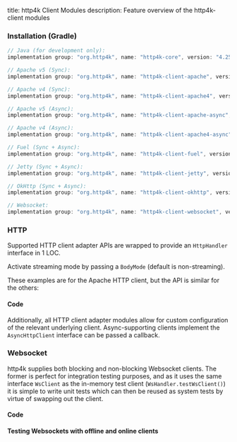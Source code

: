 title: http4k Client Modules
description: Feature overview of the http4k-client modules

### Installation (Gradle)

```groovy
// Java (for development only):
implementation group: "org.http4k", name: "http4k-core", version: "4.25.16.1"

// Apache v5 (Sync): 
implementation group: "org.http4k", name: "http4k-client-apache", version: "4.25.16.1"

// Apache v4 (Sync): 
implementation group: "org.http4k", name: "http4k-client-apache4", version: "4.25.16.1"

// Apache v5 (Async): 
implementation group: "org.http4k", name: "http4k-client-apache-async", version: "4.25.16.1"

// Apache v4 (Async): 
implementation group: "org.http4k", name: "http4k-client-apache4-async", version: "4.25.16.1"

// Fuel (Sync + Async): 
implementation group: "org.http4k", name: "http4k-client-fuel", version: "4.25.16.1"

// Jetty (Sync + Async): 
implementation group: "org.http4k", name: "http4k-client-jetty", version: "4.25.16.1"

// OkHttp (Sync + Async): 
implementation group: "org.http4k", name: "http4k-client-okhttp", version: "4.25.16.1"

// Websocket: 
implementation group: "org.http4k", name: "http4k-client-websocket", version: "4.25.16.1"
```

### HTTP
Supported HTTP client adapter APIs are wrapped to provide an `HttpHandler` interface in 1 LOC.

Activate streaming mode by passing a `BodyMode` (default is non-streaming).

These examples are for the Apache HTTP client, but the API is similar for the others:

#### Code [<img class="octocat"/>](https://github.com/http4k/http4k/blob/master/src/docs/guide/reference/clients/example_http.kt)

<script src="https://gist-it.appspot.com/https://github.com/http4k/http4k/blob/master/src/docs/guide/reference/clients/example_http.kt"></script>

Additionally, all HTTP client adapter modules allow for custom configuration of the relevant underlying client. Async-supporting clients implement the `AsyncHttpClient` interface can be passed a callback.

### Websocket
http4k supplies both blocking and non-blocking Websocket clients. The former is perfect for integration testing purposes, and as it uses the same interface `WsClient` as the in-memory test client (`WsHandler.testWsClient()`) it is simple to write unit tests which can then be reused as system tests by virtue of swapping out the client.

#### Code [<img class="octocat"/>](https://github.com/http4k/http4k/blob/master/src/docs/guide/reference/clients/example_websocket.kt)

<script src="https://gist-it.appspot.com/https://github.com/http4k/http4k/blob/master/src/docs/guide/reference/clients/example_websocket.kt"></script>

#### Testing Websockets with offline and online clients [<img class="octocat"/>](https://github.com/http4k/http4k/blob/master/src/docs/guide/reference/clients/TestingWebsockets.kt)

<script src="https://gist-it.appspot.com/https://github.com/http4k/http4k/blob/master/src/docs/guide/reference/clients/TestingWebsockets.kt"></script>
